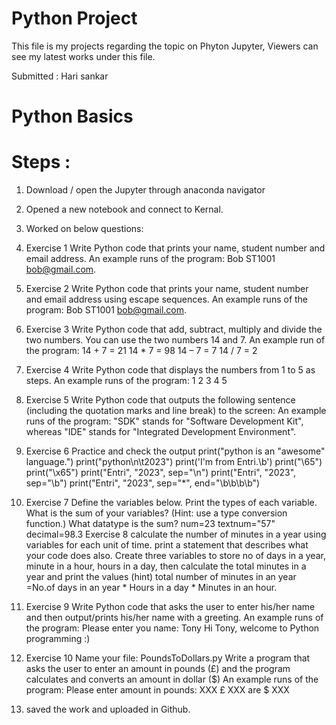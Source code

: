 
# Python Project

This file is my projects regarding the topic on Phyton Jupyter, Viewers can see my latest works under this file.

Submitted : Hari sankar

# Python Basics

# Steps :

1. Download / open the Jupyter through anaconda navigator
2. Opened a new notebook and connect to Kernal.
3. Worked on below questions:
4. Exercise 1 Write Python code that prints your name, student number and email address. An example runs of the program: Bob ST1001 bob@gmail.com.
5. Exercise 2 Write Python code that prints your name, student number and email address using escape sequences. An example runs of the program: Bob ST1001 bob@gmail.com.
6. Exercise 3 Write Python code that add, subtract, multiply and divide the two numbers. You can use the two numbers 14 and 7. An example run of the program: 14 + 7 = 21 14 * 7 = 98 14 – 7 = 7 14 / 7 = 2 
7. Exercise 4 Write Python code that displays the numbers from 1 to 5 as steps. An example runs of the program: 1 2 3 4 5 
8. Exercise 5 Write Python code that outputs the following sentence (including the quotation marks and line break) to the screen: An example runs of the program: "SDK" stands for "Software Development Kit", whereas "IDE" stands for "Integrated Development Environment". 
9. Exercise 6 Practice and check the output print("python is an \"awesome\" language.") print("python\n\t2023") print('I\'m from Entri.\b') print("\65") print("\x65") print("Entri", "2023", sep="\n") print("Entri", "2023", sep="\b") print("Entri", "2023", sep="*", end="\b\b\b\b") 
10. Exercise 7 Define the variables below. Print the types of each variable. What is the sum of your variables? (Hint: use a type conversion function.) What datatype is the sum? num=23 textnum="57" decimal=98.3 Exercise 8 calculate the number of minutes in a year using variables for each unit of time. print a statement that describes what your code does also. Create three variables to store no of days in a year, minute in a hour, hours in a day, then calculate the total minutes in a year and print the values (hint) total number of minutes in an year =No.of days in an year * Hours in a day * Minutes in an hour.
11. Exercise 9 Write Python code that asks the user to enter his/her name and then output/prints his/her name with a greeting. An example runs of the program: Please enter you name: Tony Hi Tony, welcome to Python programming :) 
12. Exercise 10 Name your file: PoundsToDollars.py Write a program that asks the user to enter an amount in pounds (£) and the program calculates and converts an amount in dollar ($) An example runs of the program: Please enter amount in pounds: XXX £ XXX are $ XXX

13. saved the work and uploaded in Github.
